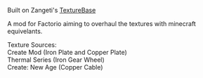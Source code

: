 Built on Zangeti's [TextureBase](https://github.com/Zangeti/TextureBase)

A mod for Factorio aiming to overhaul the textures with minecraft equivelants.<br>

Texture Sources:<br>
Create Mod (Iron Plate and Copper Plate)<br>
Thermal Series (Iron Gear Wheel)<br>
Create: New Age (Copper Cable)<br>
